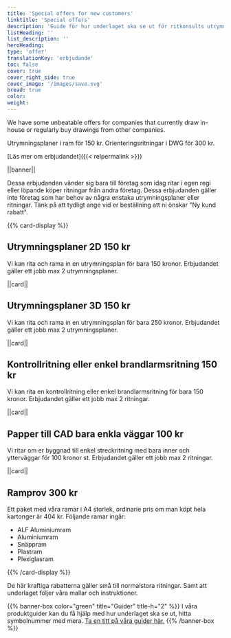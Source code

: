 ```yaml
---
title: 'Special offers for new customers'
linktitle: 'Special offers'
description: 'Guide för hur underlaget ska se ut för ritkonsults utrymningsplan'
listHeading: ''
list_description: ''
heroHeading: 
type: 'offer'
translationKey: 'erbjudande'
toc: false
cover: true
cover_right_side: true
cover_image: '/images/save.svg'
bread: true
color:
weight: 
---
```


We have some unbeatable offers for companies that currently draw in-house or regularly buy drawings from other companies. 

Utrymningsplaner i ram för 150 kr.
Orienteringsritningar i DWG för 300 kr.

[Läs mer om erbjudandet]({{< relpermalink >}})

||banner||

Dessa erbjudanden vänder sig bara till företag som idag ritar i egen regi eller löpande köper ritningar från andra företag. Dessa erbjudanden gäller inte företag som har behov av några enstaka utrymningsplaner eller ritningar. Tänk på att tydligt ange vid er beställning att ni önskar "Ny kund rabatt".

{{% card-display %}}
## Utrymningsplaner 2D 150 kr

Vi kan rita och rama in en utrymningsplan för bara 150 kronor. Erbjudandet gäller ett jobb max 2 utrymningsplaner.

||card||

## Utrymningsplaner 3D 150 kr

Vi kan rita och rama in en utrymningsplan för bara 250 kronor. Erbjudandet gäller ett jobb max 2 utrymningsplaner.

||card||

## Kontrollritning eller enkel brandlarmsritning 150 kr

Vi kan rita en kontrollritning eller enkel brandlarmsritning för bara 150 kronor. Erbjudandet gäller ett jobb max 2 ritningar.

||card||

## Papper till CAD bara enkla väggar 100 kr

Vi ritar om er byggnad till enkel streckritning med bara inner och ytterväggar för 100 kronor st. Erbjudandet gäller ett jobb max 2 ritningar.

||card||

## Ramprov 300 kr

Ett paket med våra ramar i A4 storlek, ordinarie pris om man köpt hela kartonger är 404 kr. Följande ramar ingår:
- ALF Aluminiumram
- Aluminiumram
- Snäppram
- Plastram
- Plexiglasram

{{% /card-display %}}

De här kraftiga rabatterna gäller små till normalstora ritningar. Samt att underlaget följer våra mallar och instruktioner.

{{% banner-box color="green" title="Guider" title-h="2" %}}
I våra produktguider kan du få hjälp med hur underlaget ska se ut, hitta symbolnummer med mera. [Ta en titt på våra guider här.](/guider)
{{% /banner-box %}}
